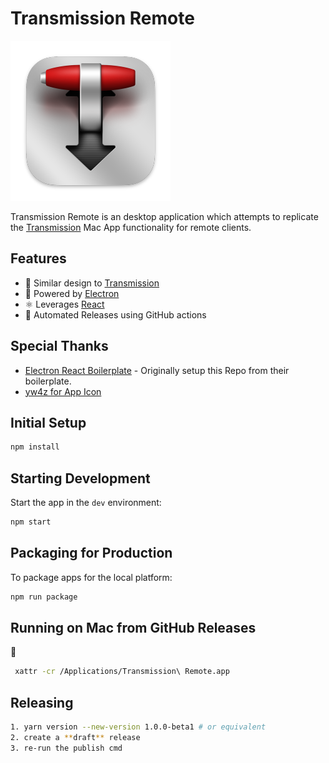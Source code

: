 # Transmission Remote

<img src="./assets/icon.png">

Transmission Remote is an desktop application which attempts to replicate the [Transmission](https://transmissionbt.com/) Mac App functionality for remote clients.

## Features

- 🎨 Similar design to [Transmission](https://transmissionbt.com/)
- 🪫 Powered by [Electron](https://www.electronjs.org/)
- ⚛ Leverages [React](https://reactjs.org/)
- 🎹 Automated Releases using GitHub actions

## Special Thanks

- [Electron React Boilerplate](https://github.com/electron-react-boilerplate/electron-react-boilerplate) - Originally setup this Repo from their boilerplate.
- [yw4z for App Icon](https://dribbble.com/shots/13960981-Transmission-Big-Sur-Style-App-Icon)

## Initial Setup

```bash
npm install
```

## Starting Development

Start the app in the `dev` environment:

```bash
npm start
```

## Packaging for Production

To package apps for the local platform:

```bash
npm run package
```

## Running on Mac from GitHub Releases

🤮

```bash
 xattr -cr /Applications/Transmission\ Remote.app
```

## Releasing

```bash
1. yarn version --new-version 1.0.0-beta1 # or equivalent
2. create a **draft** release
3. re-run the publish cmd
```
